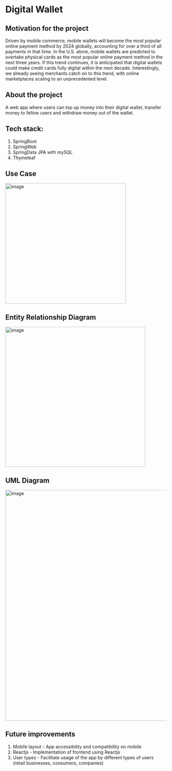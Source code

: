 # Digital Wallet

## Motivation for the project
  Driven by mobile commerce, mobile wallets will become the most popular online payment method by 2024 globally, accounting for over a third of all payments in that time. In the U.S. alone, mobile wallets are predicted to overtake physical cards as the most popular online payment method in the next three years.
  If this trend continues, it is anticipated that digital wallets could make credit cards fully digital within the next decade. Interestingly, we already seeing merchants catch on to this trend, with online marketplaces scaling to an unprecedented level.

## About the project
A web app where users can top up money into their digital wallet, transfer money to fellow users and withdraw money out of the wallet.

## Tech stack:
1. SpringBoot
2. SpringWeb
3. SpringData JPA with mySQL
4. Thymeleaf

## Use Case
<img width="376" alt="image" src="https://user-images.githubusercontent.com/66825689/187020946-bd7e93de-553b-4309-a447-ab6694061af4.png">

## Entity Relationship Diagram
<img width="437" alt="image" src="https://user-images.githubusercontent.com/66825689/187020961-c3b35854-a46e-41ff-b26d-b12b71b42d1a.png">

## UML Diagram
<img width="720" alt="image" src="https://user-images.githubusercontent.com/66825689/187020974-5c1caff9-5bdf-48f4-b87c-53d2e14b3b6f.png">

## Future improvements
1. Mobile layout - App accessibility and compatibility on mobile
2. Reactjs - Implementation of frontend using Reactjs
3. User types - Facilitate usage of the app by different types of users (retail businesses, consumers, companies)
